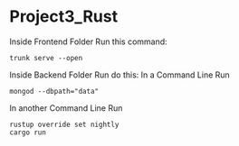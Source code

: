 # Project3_Rust

Inside Frontend Folder Run this command:
```
trunk serve --open
```

Inside Backend Folder Run do this:
  In a Command Line Run
  ```
  mongod --dbpath="data"
  ```
  In another Command Line Run
  ```
  rustup override set nightly
  cargo run
  ```
